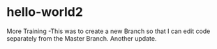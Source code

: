 # hello-world2
More Training
-This was to create a new Branch so that I can edit code separately from the Master Branch. 
Another update.
